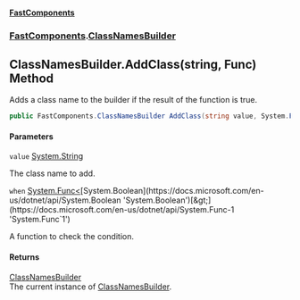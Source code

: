 #### [FastComponents](FastComponents.md 'FastComponents')
### [FastComponents](FastComponents.md 'FastComponents').[ClassNamesBuilder](FastComponents.ClassNamesBuilder.md 'FastComponents.ClassNamesBuilder')

## ClassNamesBuilder.AddClass(string, Func<bool>) Method

Adds a class name to the builder if the result of the function is true.

```csharp
public FastComponents.ClassNamesBuilder AddClass(string value, System.Func<bool>? when);
```
#### Parameters

<a name='FastComponents.ClassNamesBuilder.AddClass(string,System.Func_bool_).value'></a>

`value` [System.String](https://docs.microsoft.com/en-us/dotnet/api/System.String 'System.String')

The class name to add.

<a name='FastComponents.ClassNamesBuilder.AddClass(string,System.Func_bool_).when'></a>

`when` [System.Func&lt;](https://docs.microsoft.com/en-us/dotnet/api/System.Func-1 'System.Func`1')[System.Boolean](https://docs.microsoft.com/en-us/dotnet/api/System.Boolean 'System.Boolean')[&gt;](https://docs.microsoft.com/en-us/dotnet/api/System.Func-1 'System.Func`1')

A function to check the condition.

#### Returns
[ClassNamesBuilder](FastComponents.ClassNamesBuilder.md 'FastComponents.ClassNamesBuilder')  
The current instance of [ClassNamesBuilder](FastComponents.ClassNamesBuilder.md 'FastComponents.ClassNamesBuilder').